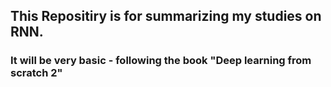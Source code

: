 ## This Repositiry is for summarizing my studies on RNN.
### It will be very basic - following the book "Deep learning from scratch 2"


